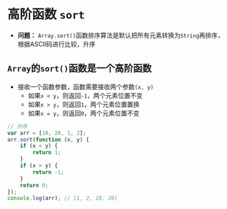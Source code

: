 # 高阶函数 `sort`

* **问题：** `Array.sort()`函数排序算法是默认把所有元素转换为`String`再排序，根据ASCII码进行比较，升序

## `Array`的`sort()`函数是一个高阶函数

* 接收一个函数参数，函数需要接收两个参数`(x, y)`
	* 如果`x < y`，则返回`-1`，两个元素位置不变
	* 如果`x > y`，则返回`1`，两个元素位置置换
	* 如果`x = y`，则返回`0`，两个元素位置不变

```JavaScript
// 升序
var arr = [10, 20, 1, 2];
arr.sort(function (x, y) {
    if (x < y) {
        return 1;
    }
    if (x > y) {
        return -1;
    }
    return 0;
});
console.log(arr); // [1, 2, 10, 20]
```